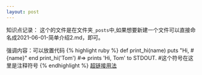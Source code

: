 ```yaml
---
layout: post
---
```


知识点记录：
这个的文件是在文件夹`_posts`中,如果想要新建一个文件可以直接命名成2021-06-01-简单介绍2.md，即可。

<!--这些是注释文本，不会显示-->

强调内容：可以放置代码
{% highlight ruby %}
def print_hi(name)
  puts "Hi, #{name}"
end
print_hi('Tom')
#=> prints 'Hi, Tom' to STDOUT.
#这个符号在这里是注释符号
{% endhighlight %}
[超链接用法][jekyll-docs]

[jekyll-docs]: http://jekyllrb.com/docs/home

